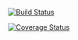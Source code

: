 [![Build Status](https://travis-ci.org/cs207-2017-group13/cs207-FinalProject.svg?branch=master)](https://travis-ci.org/cs207-2017-group13/cs207-FinalProject.svg?branch=master)

[![Coverage Status](https://coveralls.io/repos/github/cs207-2017-group13/cs207-FinalProject/badge.svg?branch=master&maxAge=0)](https://coveralls.io/github/cs207-2017-group13/cs207-FinalProject?branch=master)
